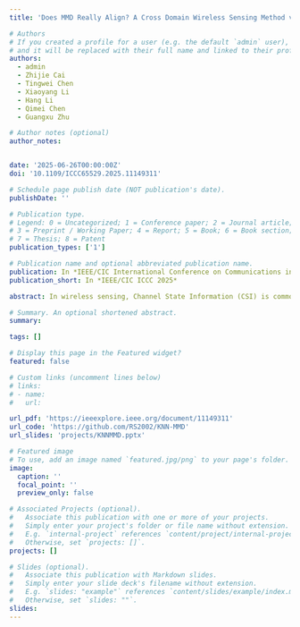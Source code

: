 ```yaml
---
title: 'Does MMD Really Align? A Cross Domain Wireless Sensing Method via Local Distribution'

# Authors
# If you created a profile for a user (e.g. the default `admin` user), write the username (folder name) here
# and it will be replaced with their full name and linked to their profile.
authors:
  - admin
  - Zhijie Cai
  - Tingwei Chen
  - Xiaoyang Li
  - Hang Li
  - Qimei Chen
  - Guangxu Zhu

# Author notes (optional)
author_notes:


date: '2025-06-26T00:00:00Z'
doi: '10.1109/ICCC65529.2025.11149311'

# Schedule page publish date (NOT publication's date).
publishDate: ''

# Publication type.
# Legend: 0 = Uncategorized; 1 = Conference paper; 2 = Journal article;
# 3 = Preprint / Working Paper; 4 = Report; 5 = Book; 6 = Book section;
# 7 = Thesis; 8 = Patent
publication_types: ['1']

# Publication name and optional abbreviated publication name.
publication: In *IEEE/CIC International Conference on Communications in China (ICCC) 2025*
publication_short: In *IEEE/CIC ICCC 2025*

abstract: In wireless sensing, Channel State Information (CSI) is commonly used for detecting human behavior, but its sensitivity to environmental changes can degrade performance when models trained in one environment are applied to another. To tackle this, Domain Alignment (DAL), particularly the Maximum Mean Discrepancy (MMD), is often employed to align the global distributions of source and target domains. However, DAL typically overlooks inter-category relationships, leading to misalignment even with global alignment. To address these limitations, we propose K-Nearest Neighbors Maximum Mean Discrepancy (KNN-MMD), a novel few-shot method for cross-domain wireless sensing. Our approach constructs a ``help set" using K-Nearest Neighbors (KNN) from the target domain, enabling local alignment within each category via MMD. We also address the instability often seen in cross-domain methods, where performance fluctuates between epochs, and the challenge of determining an optimal stopping point during training due to the lack of labeled data. Our method resolves this by excluding the support set from the target domain during training and uses it as a validation set for early stopping. We evaluate the effectiveness of KNN-MMD on cross-domain Wi-Fi gesture recognition and people identification tasks, achieving accuracy rates of 93.26% and 81.84% in one-shot scenarios. The dataset and code are publicly available at https://github.com/RS2002/KNN-MMD.

# Summary. An optional shortened abstract.
summary: 

tags: []

# Display this page in the Featured widget?
featured: false

# Custom links (uncomment lines below)
# links:
# - name: 
#   url: 

url_pdf: 'https://ieeexplore.ieee.org/document/11149311'
url_code: 'https://github.com/RS2002/KNN-MMD'
url_slides: 'projects/KNNMMD.pptx'

# Featured image
# To use, add an image named `featured.jpg/png` to your page's folder.
image:
  caption: ''
  focal_point: ''
  preview_only: false

# Associated Projects (optional).
#   Associate this publication with one or more of your projects.
#   Simply enter your project's folder or file name without extension.
#   E.g. `internal-project` references `content/project/internal-project/index.md`.
#   Otherwise, set `projects: []`.
projects: []

# Slides (optional).
#   Associate this publication with Markdown slides.
#   Simply enter your slide deck's filename without extension.
#   E.g. `slides: "example"` references `content/slides/example/index.md`.
#   Otherwise, set `slides: ""`.
slides: 
---
```

